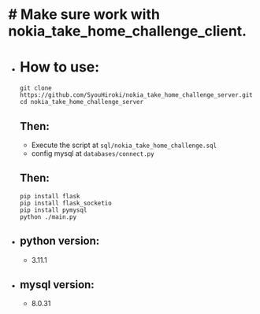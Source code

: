 # # Make sure work with nokia_take_home_challenge_client.

* # How to use:
  ```
  git clone https://github.com/SyouHiroki/nokia_take_home_challenge_server.git
  cd nokia_take_home_challenge_server
  ```
  ## Then:
    * Execute the script at `sql/nokia_take_home_challenge.sql`
    * config mysql at `databases/connect.py`

  ## Then:

  ```
  pip install flask
  pip install flask_socketio
  pip install pymysql
  python ./main.py
  ```

* ## python version:
  * 3.11.1
* ## mysql version:
  * 8.0.31